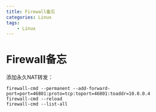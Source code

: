 ```yaml
---
title: Firewall备忘
categories: Linux
tags: 
    - Linux
---
```


# Firewall备忘

添加永久NAT转发：
```shell
firewall-cmd --permanent --add-forward-port=port=46801:proto=tcp:toport=46801:toaddr=10.0.0.4
firewall-cmd --reload
firewall-cmd --list-all
```